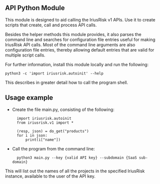 ## API Python Module

This module is designed to aid calling the IriusRisk v1 APIs. Use it to create
scripts that create, call and process API calls.

Besides the helper methods this module provides, it also parses the command
line and searches for configuration file entries useful for making IriusRisk
API calls. Most of the command line arguments are also configuration file
entries, thereby allowing default entries that are valid for multiple script
calls.

For further information, install this module locally and run the following:

    python3 -c 'import iriusrisk.autoinit' --help

This describes in greater detail how to call the program shell. 

## Usage example
* Create the file main.py, consisting of the following:

        import iriusrisk.autoinit
        from iriusrisk.v1 import *

        (resp, json) = do_get("products")
        for i in json:
            print(i["name"])

* Call the program from the command line:

        python3 main.py --key {valid API key} --subdomain {SaaS sub-domain}

This will list out the names of all the projects in the specified IriusRisk
instance, available to the user of the API key.
